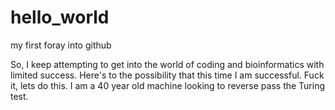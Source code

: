 # hello_world
my first foray into github

So, I keep attempting to get into the world of coding and bioinformatics with limited success. Here's to the possibility that this time I am successful. Fuck it, lets do this. I am a 40 year old machine looking to reverse pass the Turing test.
